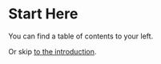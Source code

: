 # Start Here

You can find a table of contents to your left.

Or skip [to the introduction](introduction.md).

```{tableofcontents}
```
